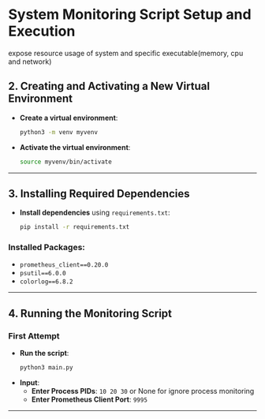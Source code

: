 # **System Monitoring Script Setup and Execution**

expose resource usage of system and specific executable(memory, cpu and network)

## **2. Creating and Activating a New Virtual Environment**
- **Create a virtual environment**:
    ```bash
    python3 -m venv myvenv
    ```
- **Activate the virtual environment**:
    ```bash
    source myvenv/bin/activate
    ```

---

## **3. Installing Required Dependencies**
- **Install dependencies** using `requirements.txt`:
    ```bash
    pip install -r requirements.txt
    ```

### **Installed Packages**:
- `prometheus_client==0.20.0`
- `psutil==6.0.0`
- `colorlog==6.8.2`

---

## **4. Running the Monitoring Script**

### **First Attempt**
- **Run the script**:
    ```bash
    python3 main.py
    ```
- **Input**:
    - **Enter Process PIDs**: `10 20 30` or None for ignore process monitoring
    - **Enter Prometheus Client Port**: `9995`

---